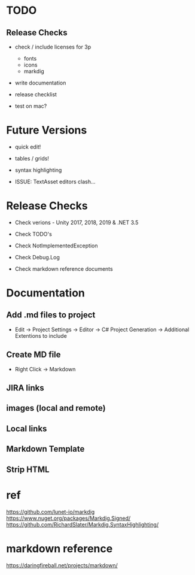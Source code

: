 TODO
==============================================================================

## Release Checks

* check / include licenses for 3p
  * fonts
  * icons
  * markdig

* write documentation
* release checklist
* test on mac?



Future Versions
==============================================================================

* quick edit!
* tables / grids!
* syntax highlighting

* ISSUE: TextAsset editors clash...


Release Checks
==============================================================================

* Check verions - Unity 2017, 2018, 2019 & .NET 3.5

* Check TODO's
* Check NotImplementedException
* Check Debug.Log
* Check markdown reference documents


Documentation
==============================================================================


## Add .md files to project

* Edit -> Project Settings -> Editor -> C# Project Generation -> Additional Extentions to include

## Create MD file

* Right Click -> Markdown

## JIRA links
## images (local and remote)
## Local links
## Markdown Template
## Strip HTML

 
ref
==============================================================================

https://github.com/lunet-io/markdig
https://www.nuget.org/packages/Markdig.Signed/
https://github.com/RichardSlater/Markdig.SyntaxHighlighting/


markdown reference
==============================================================================

https://daringfireball.net/projects/markdown/

